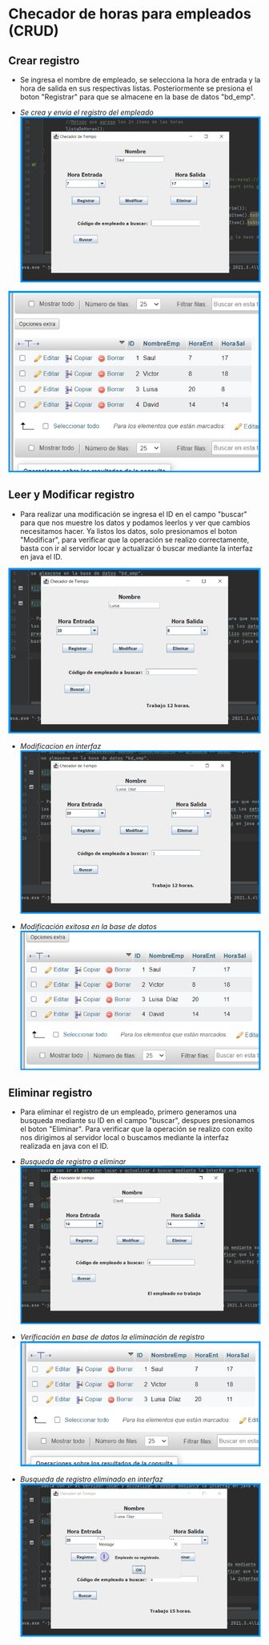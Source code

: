 # Checador de horas para empleados (CRUD)

## Crear registro
- Se ingresa el nombre de empleado, se selecciona la hora de entrada  y la hora
de salida en sus respectivas listas. Posteriormente se presiona el boton "Registrar" para que
se almacene en la base de datos "bd_emp".

- *Se crea y envia el registro del empleado*
![](img/1RegistroDeEmpleado.png)

![](img/2RegistroEnBaseDeDatos.png)


## Leer y Modificar registro
- Para realizar una modificación se ingresa el ID en el campo "buscar" para que nos muestre
los datos y podamos leerlos y ver que cambios necesitamos hacer. Ya listos los datos, solo 
presionamos el boton "Modificar", para verificar que la operación se realizo correctamente,
basta con ir al servidor locar y actualizar ó buscar mediante la interfaz en java el ID.

![](img/3BusquedaPreviaModificacion.png)

- *Modificacion en interfaz*
![](img/4ModificacionEnInterfaz.png)

- *Modificación exitosa en la base de datos*
![](img/5ModificacionExitosa.png)


## Eliminar registro

- Para eliminar el registro de un empleado, primero generamos una busqueda mediante su ID
en el campo "buscar", despues presionamos el boton "Eliminar". Para verificar que la operación
se realizo con exito nos dirigimos al servidor local o buscamos mediante la interfaz realizada
en java con el ID.

- *Busqueda de registro a eliminar*
![](img/6BusquedaPreviaEliminar.png)

- *Verificación en base de datos la eliminación de registro*
![](img/7EliminacionExitosa.png)

- *Busqueda de registro eliminado en interfaz*
![](img/8EliminacionEnInterfaz.png)